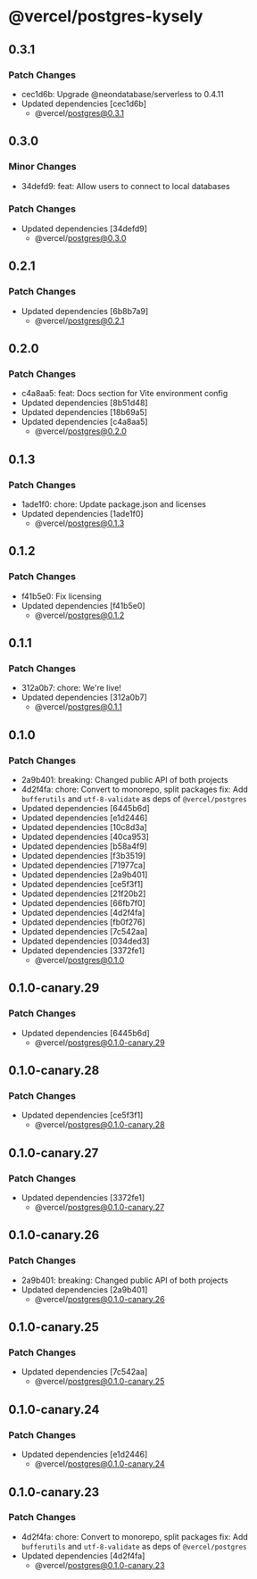 # @vercel/postgres-kysely

## 0.3.1

### Patch Changes

- cec1d6b: Upgrade @neondatabase/serverless to 0.4.11
- Updated dependencies [cec1d6b]
  - @vercel/postgres@0.3.1

## 0.3.0

### Minor Changes

- 34defd9: feat: Allow users to connect to local databases

### Patch Changes

- Updated dependencies [34defd9]
  - @vercel/postgres@0.3.0

## 0.2.1

### Patch Changes

- Updated dependencies [6b8b7a9]
  - @vercel/postgres@0.2.1

## 0.2.0

### Patch Changes

- c4a8aa5: feat: Docs section for Vite environment config
- Updated dependencies [8b51d48]
- Updated dependencies [18b69a5]
- Updated dependencies [c4a8aa5]
  - @vercel/postgres@0.2.0

## 0.1.3

### Patch Changes

- 1ade1f0: chore: Update package.json and licenses
- Updated dependencies [1ade1f0]
  - @vercel/postgres@0.1.3

## 0.1.2

### Patch Changes

- f41b5e0: Fix licensing
- Updated dependencies [f41b5e0]
  - @vercel/postgres@0.1.2

## 0.1.1

### Patch Changes

- 312a0b7: chore: We're live!
- Updated dependencies [312a0b7]
  - @vercel/postgres@0.1.1

## 0.1.0

### Patch Changes

- 2a9b401: breaking: Changed public API of both projects
- 4d2f4fa: chore: Convert to monorepo, split packages
  fix: Add `bufferutils` and `utf-8-validate` as deps of `@vercel/postgres`
- Updated dependencies [6445b6d]
- Updated dependencies [e1d2446]
- Updated dependencies [10c8d3a]
- Updated dependencies [40ca953]
- Updated dependencies [b58a4f9]
- Updated dependencies [f3b3519]
- Updated dependencies [71977ca]
- Updated dependencies [2a9b401]
- Updated dependencies [ce5f3f1]
- Updated dependencies [21f20b2]
- Updated dependencies [66fb7f0]
- Updated dependencies [4d2f4fa]
- Updated dependencies [fb0f276]
- Updated dependencies [7c542aa]
- Updated dependencies [034ded3]
- Updated dependencies [3372fe1]
  - @vercel/postgres@0.1.0

## 0.1.0-canary.29

### Patch Changes

- Updated dependencies [6445b6d]
  - @vercel/postgres@0.1.0-canary.29

## 0.1.0-canary.28

### Patch Changes

- Updated dependencies [ce5f3f1]
  - @vercel/postgres@0.1.0-canary.28

## 0.1.0-canary.27

### Patch Changes

- Updated dependencies [3372fe1]
  - @vercel/postgres@0.1.0-canary.27

## 0.1.0-canary.26

### Patch Changes

- 2a9b401: breaking: Changed public API of both projects
- Updated dependencies [2a9b401]
  - @vercel/postgres@0.1.0-canary.26

## 0.1.0-canary.25

### Patch Changes

- Updated dependencies [7c542aa]
  - @vercel/postgres@0.1.0-canary.25

## 0.1.0-canary.24

### Patch Changes

- Updated dependencies [e1d2446]
  - @vercel/postgres@0.1.0-canary.24

## 0.1.0-canary.23

### Patch Changes

- 4d2f4fa: chore: Convert to monorepo, split packages
  fix: Add `bufferutils` and `utf-8-validate` as deps of `@vercel/postgres`
- Updated dependencies [4d2f4fa]
  - @vercel/postgres@0.1.0-canary.23
